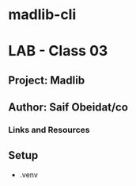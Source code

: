 # madlib-cli

# LAB - Class 03
## Project: Madlib
## Author: Saif Obeidat/co
### Links and Resources
## Setup
- .venv
